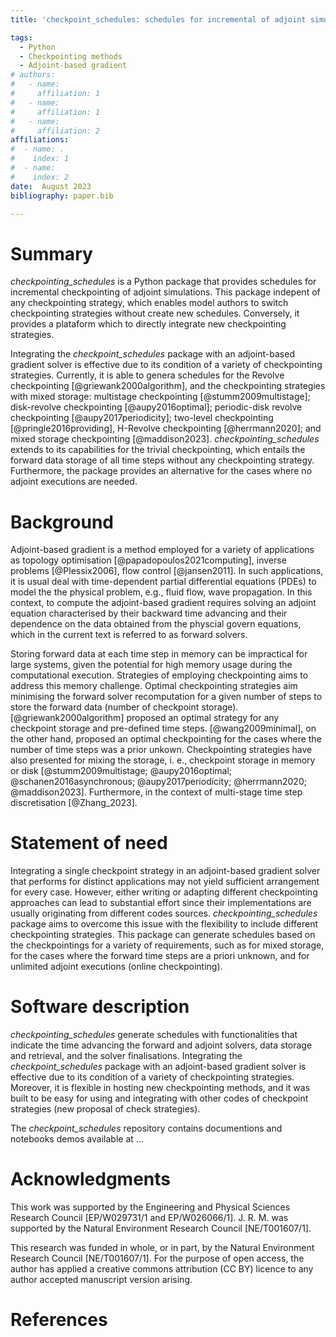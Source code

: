 ```yaml
---
title: 'checkpoint_schedules: schedules for incremental of adjoint simulations.'

tags:
  - Python
  - Checkpointing methods
  - Adjoint-based gradient
# authors:
#   - name: 
#     affiliation: 1
#   - name: 
#     affiliation: 1
#   - name: 
#     affiliation: 2
affiliations:
#  - name: .
#    index: 1
#  - name:  
#    index: 2
date:  August 2023
bibliography: paper.bib

---
```

# Summary
*checkpointing_schedules* is a Python package that provides schedules for incremental checkpointing of adjoint simulations. This package indepent of any checkpointing strategy, which enables model authors to switch checkpointing strategies without create new schedules. Conversely, it provides a plataform which to directly integrate new checkpointing strategies. 

Integrating the *checkpoint_schedules* package with an adjoint-based gradient solver is effective due to its condition of a variety of checkpointing strategies. Currently, it is able to genera schedules for the Revolve checkpointing [@griewank2000algorithm], and the checkpointing strategies with mixed storage: multistage checkpointing [@stumm2009multistage]; disk-revolve checkpointing [@aupy2016optimal]; periodic-disk revolve checkpointing [@aupy2017periodicity]; two-level checkpointing [@pringle2016providing], H-Revolve checkpointing [@herrmann2020]; and mixed storage checkpointing [@maddison2023]. *checkpointing_schedules* extends to its capabilities for the trivial checkpointing, which entails the forward data storage of all time steps without any checkpointing strategy. Furthermore, the package provides an alternative for the cases where no adjoint executions are needed.



# Background

Adjoint-based gradient is a method employed for a variety of applications as topology optimisation [@papadopoulos2021computing], inverse problems [@Plessix2006], flow control [@jansen2011]. In such applications, it is usual deal with time-dependent partial differential equations (PDEs) to model the the physical problem, e.g., fluid flow, wave propagation. In this context, to compute the adjoint-based gradient requires solving an adjoint equation characterised by their backward time advancing and their dependence on the data obtained from the physcial govern equations, which in the current text is referred to as forward solvers.

Storing forward data at each time step in memory can be impractical for large systems, given the potential for high memory usage during the computational execution. Strategies of employing checkpointing aims to address this memory challenge. Optimal checkpointing strategies aim minimising the forward solver recomputation for a given number of steps to store the forward data (number of checkpoint storage). [@griewank2000algorithm] proposed an optimal strategy for any checkpoint storage and pre-defined time steps. [@wang2009minimal], on the other hand, proposed an optimal checkpointing for the cases where the number of time steps was a prior unkown. Checkpointing strategies have also presented for mixing the storage, i. e., checkpoint storage in memory or disk [@stumm2009multistage; @aupy2016optimal; @schanen2016asynchronous; @aupy2017periodicity; @herrmann2020; @maddison2023]. Furthermore, in the context of multi-stage time step discretisation [@Zhang_2023].

# Statement of need


Integrating a single checkpoint strategy in an adjoint-based gradient solver that performs for distinct applications may not yield sufficient arrangement for every case. However, either writing or adapting different checkpointing approaches can lead to substantial effort since their implementations are usually originating from different codes sources. *checkpointing_schedules* package aims to overcome this issue with the flexibility to include different checkpointing strategies. This package can generate schedules based on the checkpointings for a variety of requirements, such as for mixed storage, for the cases where the forward time steps are a priori unknown, and for unlimited adjoint executions (online checkpointing). 

# Software description
  
*checkpointing_schedules* generate schedules with functionalities that indicate the time advancing the forward and adjoint solvers, data storage and retrieval, and the solver finalisations. 
Integrating the *checkpoint_schedules* package with an adjoint-based gradient solver is effective due to its condition of a variety of checkpointing strategies. Moreover, it is flexible in hosting new checkpointing methods, and it was built to be easy for using and integrating with other codes of checkpoint strategies (new proposal of check strategies).

The *checkpoint_schedules* repository contains documentions and notebooks demos available at ...


# Acknowledgments
This work was supported by the Engineering and Physical Sciences Research Council [EP/W029731/1 and EP/W026066/1]. J. R. M. was supported by the Natural Environment Research Council
[NE/T001607/1].

This research was funded in whole, or in part, by the Natural Environment
Research Council [NE/T001607/1]. For the purpose of open access, the author has
applied a creative commons attribution (CC BY) licence to any author accepted
manuscript version arising.

# References
